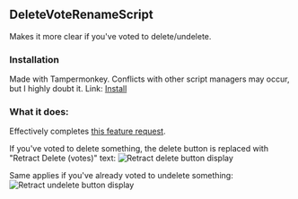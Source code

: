 ## DeleteVoteRenameScript
Makes it more clear if you've voted to delete/undelete.

### Installation
Made with Tampermonkey. Conflicts with other script managers may occur, but I highly doubt it.
Link: [Install](https://github.com/Spevacus/DeleteVoteRenameScript/raw/main/Delete%20Vote%20Rename.user.js)

### What it does:
Effectively completes [this feature request](https://meta.stackexchange.com/q/371810/622284).

If you've voted to delete something, the delete button is replaced with "Retract Delete (votes)" text:
![Retract delete button display](https://i.imgur.com/3kxVIyb.png)

Same applies if you've already voted to undelete something:
![Retract undelete button display](https://i.imgur.com/AK1Yras.png)
